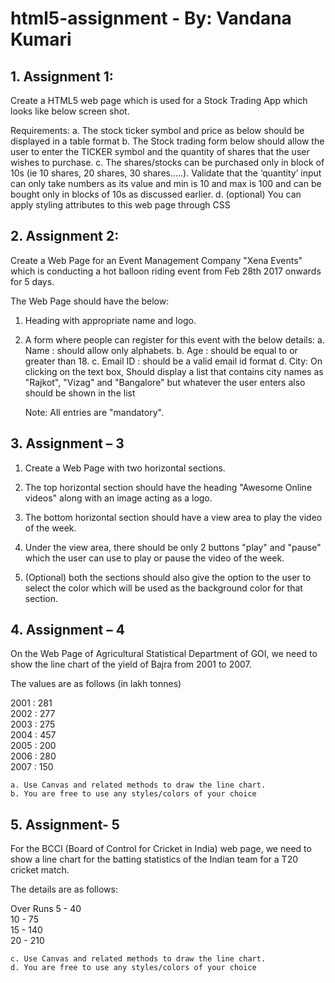 # html5-assignment - By: Vandana Kumari


## 1. Assignment 1:

Create a HTML5 web page which is used for a Stock Trading App which looks like below screen shot.

Requirements: 
    a. The stock ticker symbol and price as below should be displayed in a table format
    b. The Stock trading form below should allow the user to enter the TICKER symbol and the quantity of shares that the user wishes to purchase.
    c. The shares/stocks can be purchased only in block of 10s (ie 10 shares, 20 shares, 30 shares…..). Validate that the ‘quantity’ input can only take numbers as its value and min is 10 and max is 100 and can be bought only in blocks of 10s as discussed earlier.
    d. (optional) You can apply styling attributes to this web page through CSS 


## 2. Assignment 2:

Create a Web Page for an Event Management Company "Xena Events" which is conducting a hot balloon riding event from Feb 28th 2017 onwards for 5 days.

The Web Page should have the below:

1. Heading with appropriate name and logo.

2. A form where people can register for this event with the below details:
   a. Name : should allow only alphabets.
   b. Age : should be equal to or greater than 18.
   c. Email ID : should be a valid email id format 
   d. City: On clicking on the text box, Should display a list that contains city names as "Rajkot", "Vizag" and "Bangalore" but whatever the user enters also should be shown in the list

   Note: All entries are "mandatory".

## 3. Assignment – 3

1. Create a Web Page with two horizontal sections.

2. The top horizontal section should have the heading "Awesome Online videos" along with an image acting as a logo.

3. The bottom horizontal section should have a view area to play the video of the week.

4. Under the view area, there should be only 2 buttons "play" and "pause" which the user can use to play or pause the video of the week.

5. (Optional) both the sections should also give the option to the user to select the color which will be used as the background color for that section.

## 4. Assignment – 4

On the Web Page of Agricultural Statistical Department of GOI, we need to show the line chart of the yield of Bajra from 2001 to 2007.

The values are as follows (in lakh tonnes)

2001 : 281<br>
2002 : 277<br>
2003 : 275<br>
2004 : 457<br>
2005 : 200<br>
2006 : 280<br>
2007 : 150<br>

    a. Use Canvas and related methods to draw the line chart.
    b. You are free to use any styles/colors of your choice

## 5. Assignment- 5

For the BCCI (Board of Control for Cricket in India) web page, we need to show a line chart for the batting statistics of the Indian team for a T20 cricket match.

The details are as follows:

Over	Runs
5		- 40<br>
10		- 75<br>
15		- 140<br>
20	- 	210<br>

    c. Use Canvas and related methods to draw the line chart.
    d. You are free to use any styles/colors of your choice



